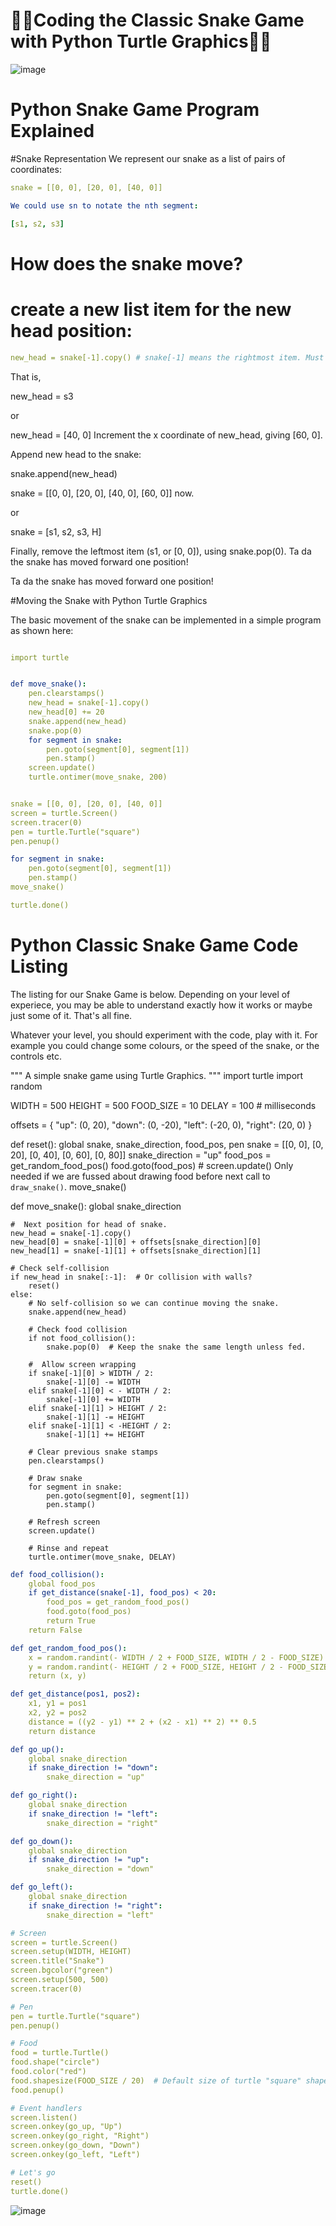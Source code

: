 # 🐍🐍Coding the Classic Snake Game with Python Turtle Graphics🐍🐍



![image](./snake.png)


# Python Snake Game Program Explained
#Snake Representation
We represent our snake as a list of pairs of coordinates:

```yaml
snake = [[0, 0], [20, 0], [40, 0]]

We could use sn to notate the nth segment:

[s1, s2, s3]
```

# How does the snake move?

# create a new list item for the new head position:
```yaml
new_head = snake[-1].copy() # snake[-1] means the rightmost item. Must be copied or original would be modified by next step.
```
That is,

new_head = s3

or

new_head = [40, 0]
Increment the x coordinate of new_head, giving [60, 0].

Append new head to the snake:

snake.append(new_head)

snake = [[0, 0], [20, 0], [40, 0], [60, 0]] now.

or

snake = [s1, s2, s3, H]

Finally, remove the leftmost item (s1, or [0, 0]), using snake.pop(0).
Ta da the snake has moved forward one position!

Ta da the snake has moved forward one position!

#Moving the Snake with Python Turtle Graphics

The basic movement of the snake can be implemented in a simple program as shown here:

```yaml

import turtle


def move_snake():
    pen.clearstamps()
    new_head = snake[-1].copy()
    new_head[0] += 20
    snake.append(new_head)
    snake.pop(0)
    for segment in snake:
        pen.goto(segment[0], segment[1])
        pen.stamp()
    screen.update()
    turtle.ontimer(move_snake, 200)


snake = [[0, 0], [20, 0], [40, 0]]
screen = turtle.Screen()
screen.tracer(0)
pen = turtle.Turtle("square")
pen.penup()

for segment in snake:
    pen.goto(segment[0], segment[1])
    pen.stamp()
move_snake()

turtle.done()
```

# Python Classic Snake Game Code Listing


The listing for our Snake Game is below. Depending on your level of experiece, you may be able to understand exactly how it works or maybe just some of it. That's all fine.

Whatever your level, you should experiment with the code, play with it. For example you could change some colours, or the speed of the snake, or the controls etc.

""" A simple snake game using Turtle Graphics. """
import turtle
import random

WIDTH = 500
HEIGHT = 500
FOOD_SIZE = 10
DELAY = 100  # milliseconds

offsets = {
    "up": (0, 20),
    "down": (0, -20),
    "left": (-20, 0),
    "right": (20, 0)
}

def reset():
    global snake, snake_direction, food_pos, pen
    snake = [[0, 0], [0, 20], [0, 40], [0, 60], [0, 80]]
    snake_direction = "up"
    food_pos = get_random_food_pos()
    food.goto(food_pos)
    # screen.update() Only needed if we are fussed about drawing food before next call to `draw_snake()`.
    move_snake()

def move_snake():
    global snake_direction

    #  Next position for head of snake.
    new_head = snake[-1].copy()
    new_head[0] = snake[-1][0] + offsets[snake_direction][0]
    new_head[1] = snake[-1][1] + offsets[snake_direction][1]

    # Check self-collision
    if new_head in snake[:-1]:  # Or collision with walls?
        reset()
    else:
        # No self-collision so we can continue moving the snake.
        snake.append(new_head)

        # Check food collision
        if not food_collision():
            snake.pop(0)  # Keep the snake the same length unless fed.

        #  Allow screen wrapping
        if snake[-1][0] > WIDTH / 2:
            snake[-1][0] -= WIDTH
        elif snake[-1][0] < - WIDTH / 2:
            snake[-1][0] += WIDTH
        elif snake[-1][1] > HEIGHT / 2:
            snake[-1][1] -= HEIGHT
        elif snake[-1][1] < -HEIGHT / 2:
            snake[-1][1] += HEIGHT

        # Clear previous snake stamps
        pen.clearstamps()

        # Draw snake
        for segment in snake:
            pen.goto(segment[0], segment[1])
            pen.stamp()

        # Refresh screen
        screen.update()

        # Rinse and repeat
        turtle.ontimer(move_snake, DELAY)
```yaml
def food_collision():
    global food_pos
    if get_distance(snake[-1], food_pos) < 20:
        food_pos = get_random_food_pos()
        food.goto(food_pos)
        return True
    return False

def get_random_food_pos():
    x = random.randint(- WIDTH / 2 + FOOD_SIZE, WIDTH / 2 - FOOD_SIZE)
    y = random.randint(- HEIGHT / 2 + FOOD_SIZE, HEIGHT / 2 - FOOD_SIZE)
    return (x, y)

def get_distance(pos1, pos2):
    x1, y1 = pos1
    x2, y2 = pos2
    distance = ((y2 - y1) ** 2 + (x2 - x1) ** 2) ** 0.5
    return distance

def go_up():
    global snake_direction
    if snake_direction != "down":
        snake_direction = "up"

def go_right():
    global snake_direction
    if snake_direction != "left":
        snake_direction = "right"

def go_down():
    global snake_direction
    if snake_direction != "up":
        snake_direction = "down"

def go_left():
    global snake_direction
    if snake_direction != "right":
        snake_direction = "left"

# Screen
screen = turtle.Screen()
screen.setup(WIDTH, HEIGHT)
screen.title("Snake")
screen.bgcolor("green")
screen.setup(500, 500)
screen.tracer(0)

# Pen
pen = turtle.Turtle("square")
pen.penup()

# Food
food = turtle.Turtle()
food.shape("circle")
food.color("red")
food.shapesize(FOOD_SIZE / 20)  # Default size of turtle "square" shape is 20.
food.penup()

# Event handlers
screen.listen()
screen.onkey(go_up, "Up")
screen.onkey(go_right, "Right")
screen.onkey(go_down, "Down")
screen.onkey(go_left, "Left")

# Let's go
reset()
turtle.done()
```


![image](./snake2.png)
